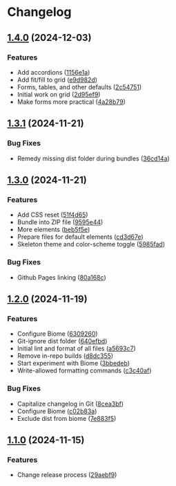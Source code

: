 # Changelog

## [1.4.0](https://github.com/Office-of-Digital-Services/California-Design-System/compare/v1.3.1...v1.4.0) (2024-12-03)


### Features

* Add accordions ([1156e1a](https://github.com/Office-of-Digital-Services/California-Design-System/commit/1156e1a21404044bba003855456e8daac29607d2))
* Add fit/fill to grid ([e9d982d](https://github.com/Office-of-Digital-Services/California-Design-System/commit/e9d982d6753237df322f34e25ad198011eb4c44c))
* Forms, tables, and other defaults ([2c54751](https://github.com/Office-of-Digital-Services/California-Design-System/commit/2c54751d6d910ecbd1ee3050e19805b5c7ade97e))
* Initial work on grid ([2d95ef9](https://github.com/Office-of-Digital-Services/California-Design-System/commit/2d95ef9b9855579dbb026e0ae1a59f9579eb775c))
* Make forms more practical ([4a28b79](https://github.com/Office-of-Digital-Services/California-Design-System/commit/4a28b79bcb1c7b801288b108d06b3fdeec532cb6))

## [1.3.1](https://github.com/Office-of-Digital-Services/California-Design-System/compare/v1.3.0...v1.3.1) (2024-11-21)


### Bug Fixes

* Remedy missing dist folder during bundles ([36cd14a](https://github.com/Office-of-Digital-Services/California-Design-System/commit/36cd14a7323f42dcc1ef2b1b2efa032c8927dedb))

## [1.3.0](https://github.com/Office-of-Digital-Services/California-Design-System/compare/v1.2.0...v1.3.0) (2024-11-21)


### Features

* Add CSS reset ([51f4d65](https://github.com/Office-of-Digital-Services/California-Design-System/commit/51f4d659b1430d33e5ee2ae8884bbb3ad74cc92f))
* Bundle into ZIP file ([9595e44](https://github.com/Office-of-Digital-Services/California-Design-System/commit/9595e44cb819bdd1c39b5e1ec5fd7603a23f0bf6))
* More elements ([beb5f5e](https://github.com/Office-of-Digital-Services/California-Design-System/commit/beb5f5ea6a8e8e9b32e90022cc4906d4ceadbee3))
* Prepare files for default elements ([cd3d67e](https://github.com/Office-of-Digital-Services/California-Design-System/commit/cd3d67ede331a5f1346a9e12aab7b4d27da3a540))
* Skeleton theme and color-scheme toggle ([5985fad](https://github.com/Office-of-Digital-Services/California-Design-System/commit/5985fadf9b5c2b7d75af5388d9ce87a4eb3c1d79))


### Bug Fixes

* Github Pages linking ([80a168c](https://github.com/Office-of-Digital-Services/California-Design-System/commit/80a168c8bd510619427f8a08a4d443da9034e14c))

## [1.2.0](https://github.com/Office-of-Digital-Services/California-Design-System/compare/v1.1.0...v1.2.0) (2024-11-19)


### Features

* Configure Biome ([6309260](https://github.com/Office-of-Digital-Services/California-Design-System/commit/63092608711cd35992620a8acaa455f6395064bc))
* Git-ignore dist folder ([640efbd](https://github.com/Office-of-Digital-Services/California-Design-System/commit/640efbda96d2a78c983e5c5ab93a3bb224543fd6))
* Initial lint and format of all files ([a5693c7](https://github.com/Office-of-Digital-Services/California-Design-System/commit/a5693c7ce847eb940b5c996cc8001edb095e6e6d))
* Remove in-repo builds ([d8dc355](https://github.com/Office-of-Digital-Services/California-Design-System/commit/d8dc355c411aac3310938037b4e521c543ca6f67))
* Start experiment with Biome ([3bbedeb](https://github.com/Office-of-Digital-Services/California-Design-System/commit/3bbedeb42928951b91f5f3d63290e778773e0e0c))
* Write-allowed formatting commands ([c3c40af](https://github.com/Office-of-Digital-Services/California-Design-System/commit/c3c40af4596acb4db20c31de774f3d9febc2c088))


### Bug Fixes

* Capitalize changelog in Git ([8cea3bf](https://github.com/Office-of-Digital-Services/California-Design-System/commit/8cea3bf224a6a0aee708f941d42fe2b85bbd2c93))
* Configure Biome ([c02b83a](https://github.com/Office-of-Digital-Services/California-Design-System/commit/c02b83a284d0b61846c3799188c3aa60179168c9))
* Exclude dist from biome ([7e883f5](https://github.com/Office-of-Digital-Services/California-Design-System/commit/7e883f565f2e4d4260e08272ac1e2a9199a7d218))

## [1.1.0](https://github.com/Office-of-Digital-Services/California-Design-System/compare/v1.0.5...v1.1.0) (2024-11-15)


### Features

* Change release process ([29aebf9](https://github.com/Office-of-Digital-Services/California-Design-System/commit/29aebf9984fe64d53f7e67e439c900e7533dc5c3))
